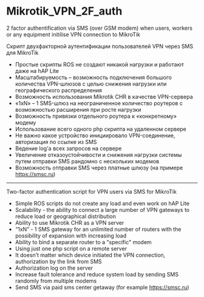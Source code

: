 # Mikrotik_VPN_2F_auth
2 factor authentification via SMS (over GSM modem) when users, workers or any equipment initilise VPN connection to MikroTik

Скрипт двухфакторной аутентификации пользователей VPN через SMS для MikroTik

- Простые скрипты ROS не создают никакой нагрузки и работают даже на hAP Lite
- Масштабируемость – возможность подключения большого количества VPN-шлюзов с целью снижения нагрузки или географического распределения
- Возможность использования Mikrotik CHR в качестве VPN-сервера
- «1хN» – 1 SMS-шлюз на неограниченное количество роутеров с возможностью расширения при росте нагрузки
- Возможность привязки отдельного роутера к «конкретному» модему
- Использование всего одного php скрипта на удаленном сервере
- Не важно какое устройство инициировало VPN-соединение, авторизация по ссылке из SMS
- Ведение log'а всех запросов на сервере
- Увеличение отказоустойчивости и снижения нагрузки системы путем отправки SMS рандомно с нескольких модемов
- Возможность отправки SMS через платные шлюзу (на примере https://smsc.ru)

------------

Two-factor authentication script for VPN users via SMS for MikroTik

- Simple ROS scripts do not create any load and even work on hAP Lite
- Scalability - the ability to connect a large number of VPN gateways to reduce load or geographical distribution
- Ability to use Mikrotik CHR as a VPN server
- “1xN” - 1 SMS gateway for an unlimited number of routers with the possibility of expansion with increasing load
- Ability to bind a separate router to a "specific" modem
- Using just one php script on a remote server
- It doesn’t matter which device initiated the VPN connection, authorization by the link from SMS
- Authorization log on the server
- Increase fault tolerance and reduce system load by sending SMS randomly from multiple modems
- Send SMS via paid sms center getaway (for example https://smsc.ru)
